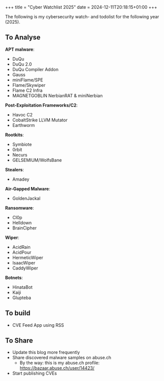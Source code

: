+++
title = "Cyber Watchlist 2025"
date = 2024-12-11T20:18:15+01:00
+++

The following is my cybersecurity watch- and todolist for the following year (2025).

## To Analyse

**APT malware**:
- DuQu
- DuQu 2.0
- DuQu Compiler Addon
- Gauss
- miniFlame/SPE
- Flame/Skywiper
- Flame C2 Infra
- MAGNETGOBLIN NerbianRAT & miniNerbian

**Post-Exploitation Frameworks/C2**:
- Havoc C2
- CobaltStrike LLVM Mutator
- Earthworm

**Rootkits**:
- Symbiote
- 0rbit
- Necurs
- GELSEMIUM/WolfsBane

**Stealers**:
- Amadey

**Air-Gapped Malware**:
- GoldenJackal

**Ransomware**:
- Cl0p
- Helldown
- BrainCipher

**Wiper**:
- AcidRain
- AcidPour
- HermeticWiper
- IsaacWiper
- CaddyWiper

**Botnets**:
- HinataBot
- Kaiji
- Glupteba

## To build

- CVE Feed App using RSS


## To Share

- Update this blog more frequently
- Share discovered malware samples on abuse.ch
  - By the way: this is my abuse.ch profile: https://bazaar.abuse.ch/user/14423/
- Start publishing CVEs

